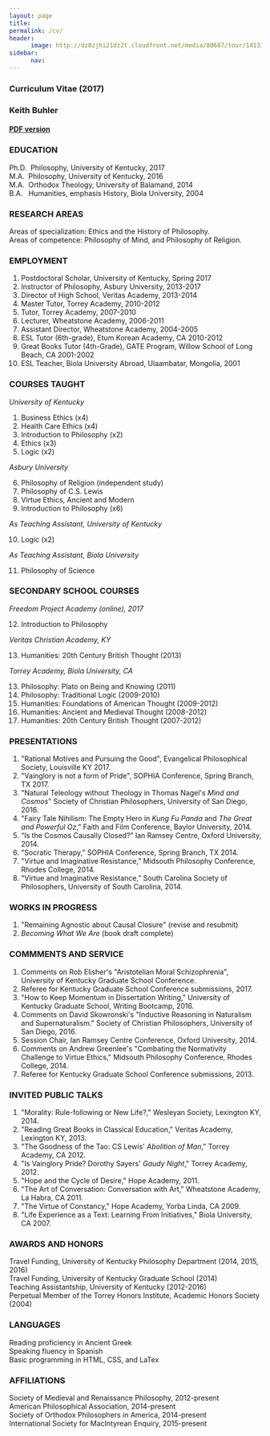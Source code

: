```yaml
---
layout: page
title: 
permalink: /cv/
header:
      image: http://dz0zjhi21dz2t.cloudfront.net/media/80687/tour/1413353793514/1680_front.jpg
sidebar: 
      nav: 
--- 
```


### Curriculum Vitae (2017)
### Keith Buhler

#### [PDF version](http://www.keithbuhler.com/cv.pdf)


### EDUCATION

Ph.D.&nbsp;  Philosophy, University of Kentucky, 2017    
M.A.&nbsp; Philosophy, University of Kentucky, 2016      
M.A.&nbsp; Orthodox Theology, University of Balamand, 2014         
B.A.&nbsp;&nbsp; Humanities, emphasis History, Biola University, 2004


### RESEARCH AREAS
Areas of specialization: Ethics and the History of Philosophy.     
Areas of competence:  Philosophy of Mind, and Philosophy of Religion. 



### EMPLOYMENT
1. Postdoctoral Scholar, University of Kentucky,  Spring 2017 
2. Instructor of Philosophy, Asbury University, 2013-2017
3. Director of High School, Veritas Academy, 2013-2014
4. Master Tutor, Torrey Academy, 2010-2012
5. Tutor, Torrey Academy, 2007-2010
6. Lecturer, Wheatstone Academy, 2006-2011
6. Assistant Director, Wheatstone Academy, 2004-2005
7. ESL Tutor (6th-grade), Etum Korean Academy, CA 2010-2012
8. Great Books Tutor (4th-Grade), GATE Program, Willow School of Long Beach, CA 2001-2002
9. ESL Teacher, Biola University Abroad, Ulaambatar, Mongolia, 2001



  
### COURSES TAUGHT 

*University of Kentucky*

1. Business Ethics  (x4)
2. Health Care Ethics (x4)
3. Introduction to Philosophy (x2)
4. Ethics (x3)
5. Logic (x2)


*Asbury University*

6. Philosophy of Religion (independent study)
7. Philosophy of C.S. Lewis 
8. Virtue Ethics, Ancient and Modern 
9. Introduction to Philosophy (x6)

*As Teaching Assistant, University of Kentucky*

10. Logic (x2)  

*As Teaching Assistant, Biola University*  

11. Philosophy of Science 



### SECONDARY SCHOOL COURSES

*Freedom Project Academy (online), 2017*

12. Introduction to Philosophy 


*Veritas Christian Academy, KY*

13. Humanities: 20th Century British Thought (2013)

*Torrey Academy, Biola University, CA*

13. Philosophy: Plato on Being and Knowing (2011)
14. Philosophy: Traditional Logic  (2009-2010)
15. Humanities: Foundations of American Thought  (2009-2012)
16. Humanities: Ancient and Medieval Thought  (2008-2012)
17. Humanities: 20th Century British Thought  (2007-2012)








### PRESENTATIONS

1. "Rational Motives and Pursuing the Good", Evangelical Philosophical Society, Louisville KY 2017.
2. "Vainglory is not a form of Pride", SOPHIA Conference, Spring Branch, TX 2017.
3. "Natural Teleology without Theology in Thomas Nagel's *Mind and Cosmos*" Society of Christian Philosophers, University of San Diego, 2016.
4. "Fairy Tale Nihilism: The Empty Hero in *Kung Fu Panda* and *The Great and Powerful Oz*,”  Faith and Film Conference, Baylor University, 2014.
5. “Is the Cosmos Causally Closed?” Ian Ramsey Centre, Oxford University, 2014.
6. “Socratic Therapy,” SOPHIA Conference, Spring Branch, TX 2014.
7. "Virtue and Imaginative Resistance,” Midsouth Philosophy Conference, Rhodes College, 2014.
8. "Virtue and Imaginative Resistance,” South Carolina Society of Philosophers, University of South Carolina, 2014.

### WORKS IN PROGRESS
1. "Remaining Agnostic about Causal Closure" (revise and resubmit)
4. *Becoming What We Are* (book draft complete)



### COMMMENTS AND SERVICE

1. Comments on Rob Elisher's "Aristotelian Moral Schizophrenia", University of Kentucky Graduate School Conference.
1. Referee for Kentucky Graduate School Conference submissions, 2017.
2. "How to Keep Momentum in Dissertation Writing," University of Kentucky Graduate School, Writing Bootcamp, 2016. 
2. Comments on David Skowronski's "Inductive Reasoning in Naturalism and Supernaturalism." Society of Christian Philosophers, University of San Diego, 2016.
3. Session Chair, Ian Ramsey Centre Conference, Oxford University, 2014.
2. Comments on Andrew Greenlee's "Combating the Normativity Challenge to Virtue Ethics," Midsouth Philosophy Conference, Rhodes College, 2014.
4. Referee for Kentucky Graduate School Conference submissions, 2013.


  


### INVITED PUBLIC TALKS

1. "Morality: Rule-following or New Life?," Wesleyan Society, Lexington KY, 2014.
2. "Reading Great Books in Classical Education," Veritas Academy, Lexington KY, 2013.
3. "The Goodness of the Tao: CS Lewis' *Abolition of Man*," Torrey Academy, CA  2012.
4. "Is Vainglory Pride? Dorothy Sayers' *Gaudy Night*," Torrey Academy, 2012.
5. "Hope and the Cycle of Desire," Hope Academy, 2011.
6. "The Art of Conversation: Conversation with Art," Wheatstone Academy, La Habra, CA 2011.
7. "The Virtue of Constancy," Hope Academy, Yorba Linda, CA 2009.
8. "Life Experience as a Text: Learning From Initiatives," Biola University, CA 2007.


### AWARDS AND HONORS

Travel Funding, University of Kentucky Philosophy Department (2014, 2015, 2016)       
Travel Funding, University of Kentucky Graduate School (2014)     
Teaching Assistantship, University of Kentucky (2012-2016)     
Perpetual Member of the Torrey Honors Institute, Academic Honors Society (2004)       


### LANGUAGES
Reading proficiency in Ancient Greek  
Speaking fluency in Spanish  
Basic programming in HTML, CSS, and LaTex  

### AFFILIATIONS
Society of Medieval and Renaissance Philosophy, 2012-present      
American Philosophical Association, 2014-present   
Society of Orthodox Philosophers in America, 2014-present  
International Society for MacIntyrean Enquiry, 2015-present       


